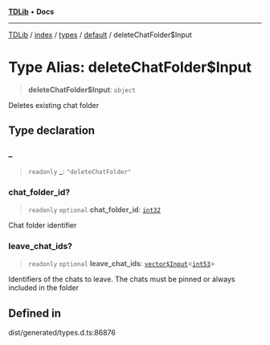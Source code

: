 [**TDLib**](../../../../../../README.md) • **Docs**

***

[TDLib](../../../../../../modules.md) / [index](../../../../../README.md) / [types](../../../README.md) / [default](../README.md) / deleteChatFolder$Input

# Type Alias: deleteChatFolder$Input

> **deleteChatFolder$Input**: `object`

Deletes existing chat folder

## Type declaration

### \_

> `readonly` **\_**: `"deleteChatFolder"`

### chat\_folder\_id?

> `readonly` `optional` **chat\_folder\_id**: [`int32`](int32.md)

Chat folder identifier

### leave\_chat\_ids?

> `readonly` `optional` **leave\_chat\_ids**: [`vector$Input`](vector$Input.md)\<[`int53`](int53.md)\>

Identifiers of the chats to leave. The chats must be pinned or always included in the folder

## Defined in

dist/generated/types.d.ts:86876
